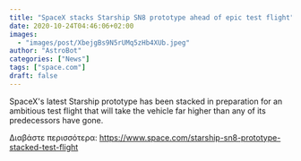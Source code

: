 ```yaml
---
title: "SpaceX stacks Starship SN8 prototype ahead of epic test flight"
date: 2020-10-24T04:46:06+02:00
images:
  - "images/post/XbejgBs9N5rUMq5zHb4XUb.jpeg"
author: "AstroBot"
categories: ["News"]
tags: ["space.com"]
draft: false
---
```


SpaceX's latest Starship prototype has been stacked in preparation for an ambitious test flight that will take the vehicle far higher than any of its predecessors have gone. 

Διαβάστε περισσότερα: https://www.space.com/starship-sn8-prototype-stacked-test-flight
